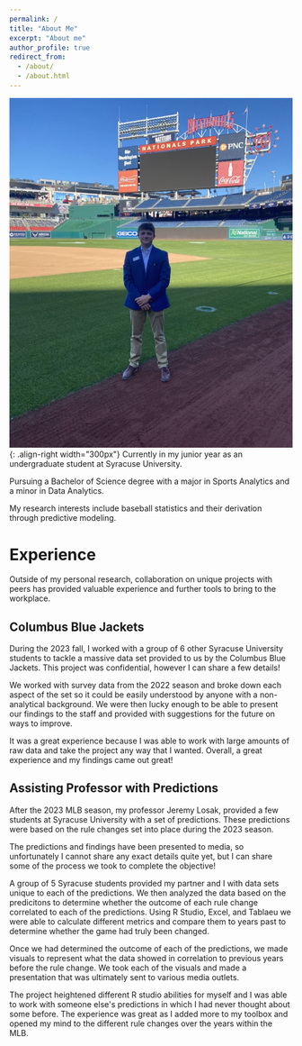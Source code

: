 ```yaml
---
permalink: /
title: "About Me"
excerpt: "About me"
author_profile: true
redirect_from: 
  - /about/
  - /about.html
---
```


![Illustration of myself at the Washington Nationals Ballpark](/images/nationals_pic.jpeg){: .align-right width="300px"}
Currently in my junior year as an undergraduate student at Syracuse University.

Pursuing a Bachelor of Science degree with a major in Sports Analytics and a minor in Data Analytics.

My research interests include baseball statistics and their derivation through predictive modeling.
  

Experience
======
Outside of my personal research, collaboration on unique projects with peers has provided valuable experience and further tools to bring to the workplace.
 
## Columbus Blue Jackets
During the 2023 fall, I worked with a group of 6 other Syracuse University students to tackle a massive data set provided to us by the Columbus Blue Jackets. This project was confidential, however I can share a few details!

We worked with survey data from the 2022 season and broke down each aspect of the set so it could be easily understood by anyone with a non-analytical background. We were then lucky enough to be able to present our findings to the staff and provided with suggestions for the future on ways to improve. 

It was a great experience because I was able to work with large amounts of raw data and take the project any way that I wanted. Overall, a great experience and my findings came out great!


 

## Assisting Professor with Predictions
After the 2023 MLB season, my professor Jeremy Losak, provided a few students at Syracuse University with a set of predictions. These predictions were based on the rule changes set into place during the 2023 season. 

The predictions and findings have been presented to media, so unfortunately I cannot share any exact details quite yet, but I can share some of the process we took to complete the objective!

A group of 5 Syracuse students provided my partner and I with data sets unique to each of the predictions. We then analyzed the data based on the predicitons to determine whether the outcome of each rule change correlated to each of the predictions. Using R Studio, Excel, and Tablaeu we were able to calculate different metrics and compare them to years past to determine whether the game had truly been changed. 

Once we had determined the outcome of each of the predictions, we made visuals to represent what the data showed in correlation to previous years before the rule change. We took each of the visuals and made a presentation that was ultimately sent to various media outlets. 

The project heightened different R studio abilities for myself and I was able to work with someone else's predictions in which I had never thought about some before. The experience was great as I added more to my toolbox and opened my mind to the different rule changes over the years within the MLB. 
